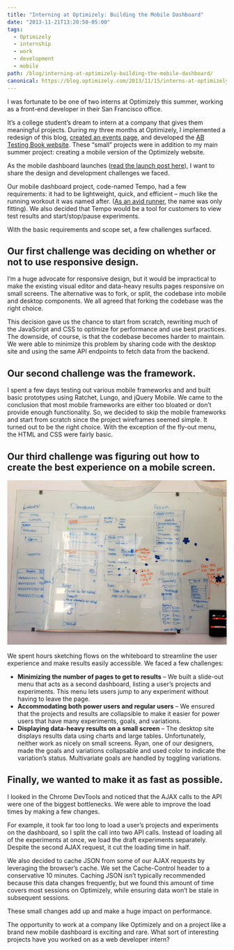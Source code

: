 ```yaml
---
title: "Interning at Optimizely: Building the Mobile Dashboard"
date: "2013-11-21T13:20:50-05:00"
tags:
  - Optimizely
  - internship
  - work
  - development
  - mobile
path: /blog/interning-at-optimizely-building-the-mobile-dashboard/
canonical: https://blog.optimizely.com/2013/11/15/interns-at-optimizely-building-the-mobile-dashboard/
---
```


I was fortunate to be one of two interns at Optimizely this summer, working as a front-end developer in their San Francisco office.

It’s a college student’s dream to intern at a company that gives them meaningful projects. During my three months at Optimizely, I implemented a redesign of this blog, [created an events page](http://optimizely.com/events), and developed the [AB Testing Book website](http://abtestingbook.com/). These “small” projects were in addition to my main summer project: creating a mobile version of the Optimizely website.

As the mobile dashboard launches ([read the launch post here](https://blog.optimizely.com/2013/11/14/mobile-ab-testing-announcement/)), I want to share the design and development challenges we faced.

Our mobile dashboard project, code-named Tempo, had a few requirements: it had to be lightweight, quick, and efficient – much like the running workout it was named after. ([As an avid runner](http://www.strava.com/athletes/1907366), the name was only fitting). We also decided that Tempo would be a tool for customers to view test results and start/stop/pause experiments.

With the basic requirements and scope set, a few challenges surfaced.

## Our first challenge was deciding on whether or not to use responsive design.

I’m a huge advocate for responsive design, but it would be impractical to make the existing visual editor and data-heavy results pages responsive on small screens. The alternative was to fork, or split, the codebase into mobile and desktop components. We all agreed that forking the codebase was the right choice.

This decision gave us the chance to start from scratch, rewriting much of the JavaScript and CSS to optimize for performance and use best practices. The downside, of course, is that the codebase becomes harder to maintain. We were able to minimize this problem by sharing code with the desktop site and using the same API endpoints to fetch data from the backend.

## Our second challenge was the framework.

I spent a few days testing out various mobile frameworks and and built basic prototypes using Ratchet, Lungo, and jQuery Mobile. We came to the conclusion that most mobile frameworks are either too bloated or don’t provide enough functionality. So, we decided to skip the mobile frameworks and start from scratch since the project wireframes seemed simple. It turned out to be the right choice. With the exception of the fly-out menu, the HTML and CSS were fairly basic.

## Our third challenge was figuring out how to create the best experience on a mobile screen.

![Photo of the whiteboard from our user experience brainstorm](./mobile_dashboard_whiteboard.png)

We spent hours sketching flows on the whiteboard to streamline the user experience and make results easily accessible. We faced a few challenges:

- **Minimizing the number of pages to get to results** – We built a slide-out menu that acts as a second dashboard, listing a user’s projects and experiments. This menu lets users jump to any experiment without having to leave the page.
- **Accommodating both power users and regular users** – We ensured that the projects and results are collapsible to make it easier for power users that have many experiments, goals, and variations.
- **Displaying data-heavy results on a small screen** – The desktop site displays results data using charts and large tables. Unfortunately, neither work as nicely on small screens. Ryan, one of our designers, made the goals and variations collapsable and used color to indicate the variation’s status. Multivariate goals are handled by toggling variations.

## Finally, we wanted to make it as fast as possible.

I looked in the Chrome DevTools and noticed that the AJAX calls to the API were one of the biggest bottlenecks. We were able to improve the load times by making a few changes.

For example, it took far too long to load a user’s projects and experiments on the dashboard, so I split the call into two API calls. Instead of loading all of the experiments at once, we load the draft experiments separately. Despite the second AJAX request, it cut the loading time in half.

We also decided to cache JSON from some of our AJAX requests by leveraging the browser’s cache. We set the Cache-Control header to a conservative 10 minutes. Caching JSON isn’t typically recommended because this data changes frequently, but we found this amount of time covers most sessions on Optimizely, while ensuring data won’t be stale in subsequent sessions.

These small changes add up and make a huge impact on performance.

The opportunity to work at a company like Optimizely and on a project like a brand new mobile dashboard is exciting and rare. What sort of interesting projects have you worked on as a web developer intern?
